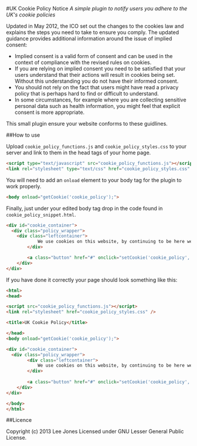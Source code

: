 #UK Cookie Policy Notice
*A simple plugin to notify users you adhere to the UK's cookie policies*

Updated in May 2012, the ICO set out the changes to the cookies law and explains the steps you need to take to ensure you comply. The updated guidance provides additional information around the issue of implied consent:

- Implied consent is a valid form of consent and can be used in the context of compliance with the revised rules on cookies.
- If you are relying on implied consent you need to be satisfied that your users understand that their actions will result in cookies being set. Without this understanding you do not have their informed consent.
- You should not rely on the fact that users might have read a privacy policy that is perhaps hard to find or difficult to understand.
- In some circumstances, for example where you are collecting sensitive personal data such as health information, you might feel that explicit consent is more appropriate.

This small plugin ensure your website conforms to these guidlines.

##How to use

Upload `cookie_policy_functions.js` and `cookie_policy_styles.css` to your server and link to them in the head tags of your home page.

```html
<script type="text/javascript" src="cookie_policy_functions.js"></script>
<link rel="stylesheet" type="text/css" href="cookie_policy_styles.css" />
```

You will need to add an `onload` element to your body tag for the plugin to work properly.

```html
<body onload="getCookie('cookie_policy');">
```

Finally, just under your edited body tag drop in the code found in `cookie_policy_snippet.html`.

```html
<div id="cookie_container">
  <div class="policy_wrapper">
  	<div class="leftcontainer">
			We use cookies on this website, by continuing to be here we will take it you agree to us using them.
		</div>

		<a class="button" href="#" onclick="setCookie('cookie_policy','true',365); return false;">I Agree</a>
	</div>
</div>
```

If you have done it correctly your page should look something like this:

```html
<html>
<head>

<script src="cookie_policy_functions.js"></script>
<link rel="stylesheet" href="cookie_policy_styles.css" />

<title>UK Cookie Policy</title>

</head>
<body onload="getCookie('cookie_policy');">

<div id="cookie_container">
  <div class="policy_wrapper">
		<div class="leftcontainer">
			We use cookies on this website, by continuing to be here we will take it you agree to us using them.
		</div>
		
		<a class="button" href="#" onclick="setCookie('cookie_policy','true',365); return false;">I Agree</a>
	</div>
</div>

</body>
</html>
```

##Licence

Copyright (c) 2013 Lee Jones
Licensed under GNU Lesser General Public License.
